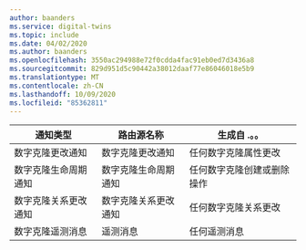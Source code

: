 ```yaml
---
author: baanders
ms.service: digital-twins
ms.topic: include
ms.date: 04/02/2020
ms.author: baanders
ms.openlocfilehash: 3550ac294988e72f0cdda4fac91eb0ed7d3436a8
ms.sourcegitcommit: 829d951d5c90442a38012daaf77e86046018e5b9
ms.translationtype: MT
ms.contentlocale: zh-CN
ms.lasthandoff: 10/09/2020
ms.locfileid: "85362811"
---
```

| 通知类型 | 路由源名称 | 生成自 .。。  |
| --- | --- | --- |
| 数字克隆更改通知 | 数字克隆更改通知    | 任何数字克隆属性更改 |
| 数字克隆生命周期通知 | 数字克隆生命周期通知    | 任何数字克隆创建或删除操作 |
| 数字克隆关系更改通知    | 数字克隆关系更改通知    | 任何数字克隆关系更改 |
| 数字克隆遥测消息|     遥测消息 | 任何遥测消息 |